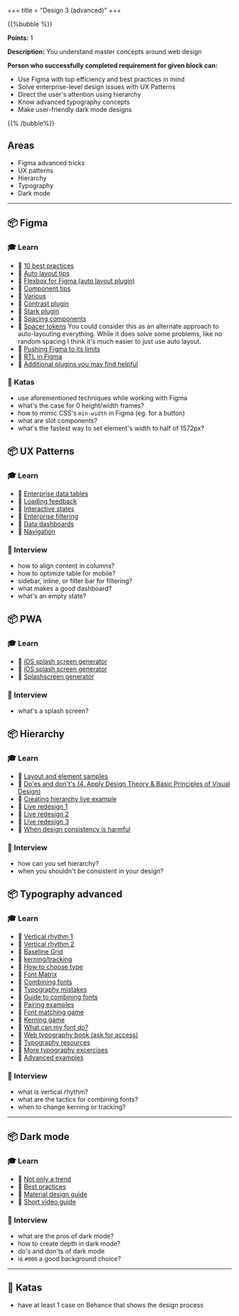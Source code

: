 +++
title = "Design 3 (advanced)"
+++

{{%bubble %}}

**Points:** 1

**Description:** You understand master concepts around web design

**Person who successfully completed requirement for given block can:**
- Use Figma with top efficiency and best practices in mind
- Solve enterprise-level design issues with UX Patterns
- Direct the user's attention using hierarchy  
- Know advanced typography concepts
- Make user-friendly dark mode designs

{{% /bubble%}}

## Areas

- Figma advanced tricks 
- UX patterns
- Hierarchy 
- Typography
- Dark mode

---

## 📦 Figma

### 🎓 Learn
- 📗 [10 best practices](https://uxdesign.cc/10-figma-best-practices-to-10x-your-workflow-76d6336daf2a)
- 📗 [Auto layout tips](https://uxdesign.cc/10-auto-layout-tips-in-figma-23f530c8098a)
- 📗 [Flexbox for Figma (auto layout plugin)](https://www.figma.com/community/plugin/755300155155835622/AutoLayout)
- 📗 [Component tips](https://uxdesign.cc/10-components-tips-in-figma-12b80389574)
- 📗 [Various](https://uxdesign.cc/11-super-simple-tips-to-help-improve-your-figma-workflow-2022-76e03274a828)
- 📗 [Contrast plugin](https://www.figma.com/community/plugin/748533339900865323/Contrast)
- 📗 [Stark plugin](https://www.figma.com/community/plugin/732603254453395948/Stark)
- 📙 [Spacing components](https://ericwbailey.design/writing/where-do-you-put-spacing-on-design-system-components/)
- 📙 [Spacer tokens](https://uxdesign.cc/how-to-manage-space-in-figma-using-tokens-8d0ebd99ee1b)
  You could consider this as an alternate approach to auto-layouting everything. While it does solve some problems, like no random spacing I think it's much easier to just use auto layout. 
- 📙 [Pushing Figma to its limits](https://www.figma.com/file/p0sOoXeWB1fRqvww2hbRSO/Pushing-Figma-to-its-limits-(Community)?node-id=0%3A1)
- 📙 [RTL in Figma](https://help.figma.com/hc/en-us/articles/4972283635863)
- 📙 [Additional plugins you may find helpful](https://medium.com/@FlowMapp/20-figma-plugins-carefully-selected-by-experienced-designers-76c77fa946f9)

### 📝 Katas
- use aforementioned techniques while working with Figma
- what's the case for 0 height/width frames?
- how to mimic CSS's `min-width` in Figma (eg. for a button)
- what are slot components?
- what's the fastest way to set element's width to half of 1572px?

## 📦 UX Patterns

### 🎓 Learn
- 📗 [Enterprise data tables](https://pencilandpaper.io/articles/ux-pattern-analysis-enterprise-data-tables/)
- 📗 [Loading feedback](https://pencilandpaper.io/articles/ux-pattern-analysis-loading-feedback/)
- 📗 [Interactive states](https://pencilandpaper.io/articles/ux-pattern-analysis-interactive-states/)
- 📗 [Enterprise filtering](https://pencilandpaper.io/articles/ux-pattern-analysis-enterprise-filtering/)
- 📗 [Data dashboards](https://pencilandpaper.io/articles/ux-pattern-analysis-data-dashboards/)
- 📗 [Navigation](https://pencilandpaper.io/articles/ux-pattern-analysis-navigation/)

### 🎤 Interview
- how to align content in columns?
- how to optimize table for mobile?
- sidebar, inline, or filter bar for filtering?
- what makes a good dashboard?
- what's an empty state?

## 📦 PWA

### 🎓 Learn
- 📗 [iOS splash screen generator](https://medium.com/appscope/adding-custom-ios-splash-screens-to-your-progressive-web-app-41a9b18bdca3)
- 📗 [iOS splash screen generator](https://appsco.pe/developer/splash-screens)
- 📗 [Splashscreen generator](https://splashscreen.pro/)

### 🎤 Interview
- what's a splash screen?

## 📦 Hierarchy

### 🎓 Learn
- 📗 [Layout and element samples](https://uxplanet.org/15-graphic-elements-to-improve-your-web-design-33d190d95fcf)
- 📗 [Do'es and don't's (4. Apply Design Theory & Basic Principles of Visual Design)](https://uxplanet.org/creating-a-high-fidelity-user-interface-interactive-prototype-in-1-hour-f0550dfc966a)
- 📗 [Creating hierarchy live example](https://youtu.be/qZdML5JRi5E)
- 📗 [Live redesign 1](https://youtu.be/lhwFUkEQKOM)
- 📗 [Live redesign 2](https://youtu.be/qSEtP_2UUSY)
- 📗 [Live redesign 3](https://youtu.be/yR2HrPJFbJw)
- 📗 [When design consistency is harmful](https://medium.com/designing-atlassian/when-design-consistency-is-harmful-39aa69173848)

### 🎤 Interview
- how can you set hierarchy?
- when you shouldn't be consistent in your design?

## 📦 Typography advanced

### 🎓 Learn
* 📗 [Vertical rhythm 1](https://zellwk.com/blog/why-vertical-rhythms/)
* 📗 [Vertical rhythm 2](http://typecast.com/blog/4-simple-steps-to-vertical-rhythm)
* 📗 [Baseline Grid](http://alistapart.com/article/settingtypeontheweb/)
* 📗 [kerning/tracking](https://iamsteve.me/blog/how-to-use-kerning-tracking)
* 📗 [How to choose type](https://www.freecodecamp.org/news/typography-can-make-your-design-or-break-it-7be710aadcfe/)
* 📗 [Font Matrix](https://pimpmytype.com/font-matrix/)
* 📗 [Combining fonts](https://medium.com/better-web-type/a-guide-to-combining-fonts-d82a27451f9e6)
* 📗 [Typography mistakes](https://dribbble.com/stories/2019/08/14/5-sneaky-typography-errors-to-avoid)
* 📗 [Guide to combining fonts](https://betterwebtype.com/articles/2018/08/15/guide-to-combining-fonts/)
* 📗 [Pairing examples](https://www.canva.com/learn/the-ultimate-guide-to-font-pairing/)
* 📗 [Font matching game](http://www.typeconnection.com/)
* 📗 [Kerning game](https://type.method.ac/)
* 📗 [What can my font do?](https://wakamaifondue.com/)
* 📙 [Web typography book (ask for access)](https://betterwebtype.com/web-typography-book/)
* 📙 [Typography resources](https://fontpair.co/resources)
* 📙 [More typography excercises](https://dribbble.com/stories/2019/07/05/5-online-typography-exercises-to-improve-your-skills)
* 📙 [Advanced examples](https://typographyprinciples.obys.agency/)

### 🎤 Interview
- what is vertical rhythm?
- what are the tactics for combining fonts?
- when to change kerning or tracking?

---

## 📦 Dark mode

### 🎓 Learn
* 📗 [Not only a trend](https://medium.com/@jahvaccani/dark-mode-personal-preference-hype-or-health-issue-11ff371b77df)
* 📗 [Best practices](https://buninux.com/learn/dark-mode-ui-%E2%80%A8best-practices)
* 📗 [Material design guide](https://material.io/design/color/dark-theme.html)
* 📗 [Short video guide](https://www.youtube.com/watch?v=CZqcnxLd978)

### 🎤 Interview
- what are the pros of dark mode?
- how to create depth in dark mode?
- do's and don'ts of dark mode
- is `#000` a good background choice?

---

## 📝 Katas
- have at least 1 case on Behance that shows the design process

